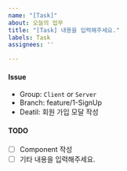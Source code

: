 ```yaml
---
name: "[Task]"
about: 오늘의 업무
title: "[Task] 내용을 입력해주세요."
labels: Task
assignees: ''

---
```


#### Issue
- Group: `Client` or `Server`
- Branch: feature/1-SignUp
- Deatil: 회원 가입 모달 작성

#### TODO
- [ ] Component 작성
- [ ] 기타 내용을 입력해주세요.

